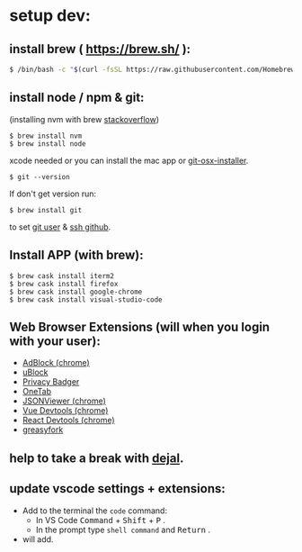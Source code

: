 # setup dev:
## install brew ( https://brew.sh/ ):
```bash
$ /bin/bash -c "$(curl -fsSL https://raw.githubusercontent.com/Homebrew/install/master/install.sh)"
```
## install node / npm & git:

(installing nvm with brew [stackoverflow](https://stackoverflow.com/questions/28017374/what-is-the-suggested-way-to-install-brew-node-js-io-js-nvm-npm-on-os-x))
```shell
$ brew install nvm
$ brew install node
```

xcode needed or you can install the mac app or [git-osx-installer](https://sourceforge.net/projects/git-osx-installer/).
```shell
$ git --version
```
If don't get version run:
```shell
$ brew install git
```
to set [git user](https://sourabhbajaj.com/mac-setup/Git/README.html) & [ssh github](https://docs.github.com/en/free-pro-team@latest/github/authenticating-to-github/adding-a-new-ssh-key-to-your-github-account).

## Install APP (with brew):
```shell
$ brew cask install iterm2
$ brew cask install firefox
$ brew cask install google-chrome
$ brew cask install visual-studio-code
```
## Web Browser Extensions (will when you login with your user):
* [AdBlock (chrome)](https://chrome.google.com/webstore/detail/adblock-—-best-ad-blocker/gighmmpiobklfepjocnamgkkbiglidom?hl=en)
* [uBlock](https://github.com/gorhill/uBlock)
* [Privacy Badger](https://privacybadger.org/)
* [OneTab](https://www.one-tab.com/)
* [JSONViewer (chrome)](https://chrome.google.com/webstore/detail/json-viewer/aimiinbnnkboelefkjlenlgimcabobli?hl=en)
* [Vue Devtools (chrome)](https://chrome.google.com/webstore/detail/vuejs-devtools/nhdogjmejiglipccpnnnanhbledajbpd?hl=en)
* [React Devtools (chrome)](https://chrome.google.com/webstore/detail/react-developer-tools/fmkadmapgofadopljbjfkapdkoienihi?hl=en)
* [greasyfork](https://greasyfork.org/en)
## help to take a break with [dejal](https://www.dejal.com/timeout/).

## update vscode settings + extensions:
* Add to the terminal the `code` command:
    * In VS Code <kbd>Command</kbd> + <kbd>Shift</kbd> + <kbd>P</kbd> .
    * In the prompt type `shell command` and <kbd>Return</kbd> .
* will add.
